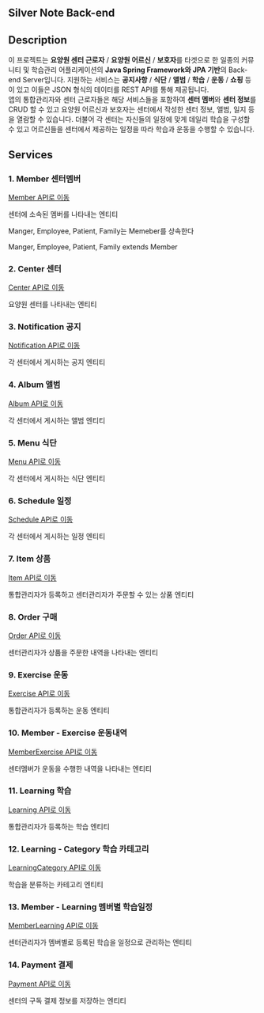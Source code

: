 ## Silver Note Back-end

## Description

이 프로젝트는 **요양원 센터 근로자** / **요양원 어르신** / **보호자**를 타겟으로 한 일종의 커뮤니티 및 학습관리 어플리케이션의 **Java Spring Framework와 JPA 기반**의 Back-end Server입니다. 지원하는 서비스는 **공지사항** / **식단** / **앨범** / **학습** / **운동** / **쇼핑** 등이 있고 이들은 JSON 형식의 데이터를 REST API를 통해 제공됩니다.  
앱의 통합관리자와 센터 근로자들은 해당 서비스들을 포함하여 **센터 멤버**와 **센터 정보**를 CRUD 할 수 있고 요양원 어르신과 보호자는 센터에서 작성한 센터 정보, 앨범, 일지 등을 열람할 수 있습니다. 더불어 각 센터는 자신들의 일정에 맞게 데일리 학습을 구성할 수 있고 어르신들을 센터에서 제공하는 일정을 따라 학습과 운동을 수행할 수 있습니다.

## Services

### 1. Member 센터멤버
[Member API로 이동](./api/MemberAPI.md)

센터에 소속된 멤버를 나타내는 엔티티

Manger, Employee, Patient, Family는 Memeber를 상속한다

Manger, Employee, Patient, Family extends Member


### 2. Center 센터
[Center API로 이동](./api/CenterAPI.md)

요양원 센터를 나타내는 엔티티


### 3. Notification 공지
[Notification API로 이동](./api/NotificationAPI.md)

각 센터에서 게시하는 공지 엔티티


### 4. Album 앨범
[Album API로 이동](./api/AlbumAPI.md)

각 센터에서 게시하는 앨범 엔티티
    

### 5. Menu 식단
[Menu API로 이동](./api/MenuAPI.md)

각 센터에서 게시하는 식단 엔티티


### 6. Schedule 일정
[Schedule API로 이동](./api/ScheduleAPI.md)

각 센터에서 게시하는 일정 엔티티


### 7. Item 상품
[Item API로 이동](./api/ItemAPI.md)

통합관리자가 등록하고 센터관리자가 주문할 수 있는 상품 엔티티


### 8. Order 구매
[Order API로 이동](./api/OrderAPI.md)

센터관리자가 상품을 주문한 내역을 나타내는 엔티티


### 9. Exercise 운동
[Exercise API로 이동](./api/ExerciseAPI.md)

통합관리자가 등록하는 운동 엔티티


### 10. Member - Exercise 운동내역
[MemberExercise API로 이동](./api/MemberExerciseAPI.md)

센터멤버가 운동을 수행한 내역을 나타내는 엔티티


### 11. Learning 학습
[Learning API로 이동](./api/LearningAPI.md)

통합관리자가 등록하는 학습 엔티티


### 12. Learning - Category 학습 카테고리
[LearningCategory API로 이동](./api/LearningCategoryAPI.md)

학습을 분류하는 카테고리 엔티티


### 13. Member - Learning 멤버별 학습일정
[MemberLearning API로 이동](./api/MemberLearningAPI.md)

센터관리자가 멤버별로 등록된 학습을 일정으로 관리하는 엔티티


### 14. Payment 결제
[Payment API로 이동](./api/PaymentAPI.md)

센터의 구독 결제 정보를 저장하는 엔티티



